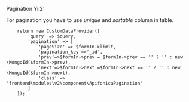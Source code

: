 
Pagination Yii2:

For pagination you have to use *unique* and *sortable* column in table.


        return new CustomDataProvider([
            'query' => $query,
            'pagination' => [
                'pageSize' => $formIn->limit,
                'pagination_key'=>'_id',
                'prev'=>$formIn->prev = $formIn->prev == '' ? '' : new \MongoId($formIn->prev),
                'next'=>$formIn->next =$formIn->next == '' ? '' : new \MongoId($formIn->next),
                'class' => 'frontend\modules\v2\component\ApifonicaPagination'
            ]
        ]);
